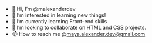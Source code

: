 - 👋 Hi, I’m @malexanderdev
- 👀 I’m interested in learning new things!
- 🌱 I’m currently learning Front-end skills
- 💞️ I’m looking to collaborate on HTML and CSS projects.
- 📫 How to reach me @maya.alexander.dev@gmail.com
